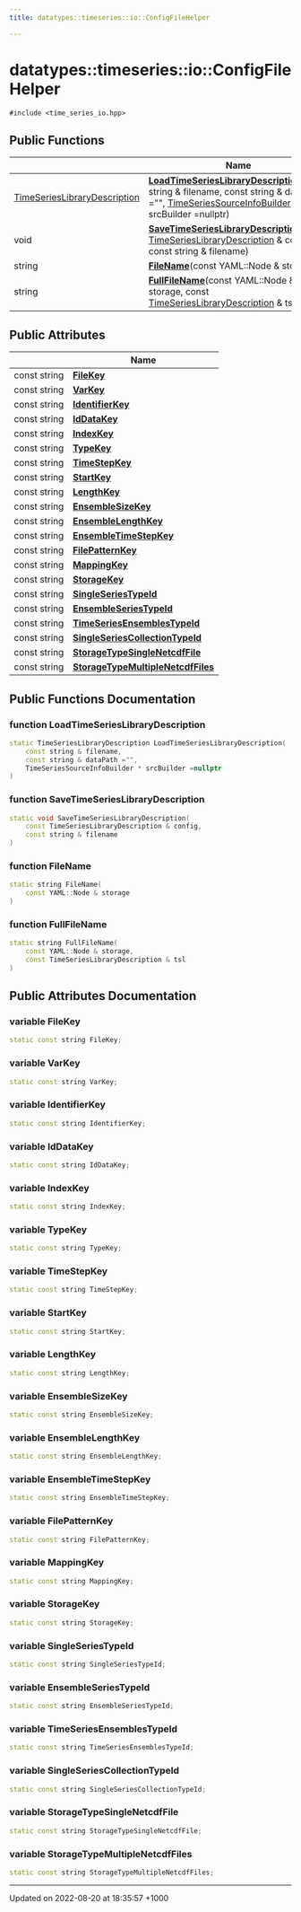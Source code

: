 ```yaml
---
title: datatypes::timeseries::io::ConfigFileHelper

---
```


# datatypes::timeseries::io::ConfigFileHelper






`#include <time_series_io.hpp>`

## Public Functions

|                | Name           |
| -------------- | -------------- |
| [TimeSeriesLibraryDescription](/cpp/Classes/classdatatypes_1_1timeseries_1_1TimeSeriesLibraryDescription/) | **[LoadTimeSeriesLibraryDescription](/cpp/Classes/classdatatypes_1_1timeseries_1_1io_1_1ConfigFileHelper/#function-loadtimeserieslibrarydescription)**(const string & filename, const string & dataPath ="", [TimeSeriesSourceInfoBuilder](/cpp/Classes/classdatatypes_1_1timeseries_1_1TimeSeriesSourceInfoBuilder/) * srcBuilder =nullptr) |
| void | **[SaveTimeSeriesLibraryDescription](/cpp/Classes/classdatatypes_1_1timeseries_1_1io_1_1ConfigFileHelper/#function-savetimeserieslibrarydescription)**(const [TimeSeriesLibraryDescription](/cpp/Classes/classdatatypes_1_1timeseries_1_1TimeSeriesLibraryDescription/) & config, const string & filename) |
| string | **[FileName](/cpp/Classes/classdatatypes_1_1timeseries_1_1io_1_1ConfigFileHelper/#function-filename)**(const YAML::Node & storage) |
| string | **[FullFileName](/cpp/Classes/classdatatypes_1_1timeseries_1_1io_1_1ConfigFileHelper/#function-fullfilename)**(const YAML::Node & storage, const [TimeSeriesLibraryDescription](/cpp/Classes/classdatatypes_1_1timeseries_1_1TimeSeriesLibraryDescription/) & tsl) |

## Public Attributes

|                | Name           |
| -------------- | -------------- |
| const string | **[FileKey](/cpp/Classes/classdatatypes_1_1timeseries_1_1io_1_1ConfigFileHelper/#variable-filekey)**  |
| const string | **[VarKey](/cpp/Classes/classdatatypes_1_1timeseries_1_1io_1_1ConfigFileHelper/#variable-varkey)**  |
| const string | **[IdentifierKey](/cpp/Classes/classdatatypes_1_1timeseries_1_1io_1_1ConfigFileHelper/#variable-identifierkey)**  |
| const string | **[IdDataKey](/cpp/Classes/classdatatypes_1_1timeseries_1_1io_1_1ConfigFileHelper/#variable-iddatakey)**  |
| const string | **[IndexKey](/cpp/Classes/classdatatypes_1_1timeseries_1_1io_1_1ConfigFileHelper/#variable-indexkey)**  |
| const string | **[TypeKey](/cpp/Classes/classdatatypes_1_1timeseries_1_1io_1_1ConfigFileHelper/#variable-typekey)**  |
| const string | **[TimeStepKey](/cpp/Classes/classdatatypes_1_1timeseries_1_1io_1_1ConfigFileHelper/#variable-timestepkey)**  |
| const string | **[StartKey](/cpp/Classes/classdatatypes_1_1timeseries_1_1io_1_1ConfigFileHelper/#variable-startkey)**  |
| const string | **[LengthKey](/cpp/Classes/classdatatypes_1_1timeseries_1_1io_1_1ConfigFileHelper/#variable-lengthkey)**  |
| const string | **[EnsembleSizeKey](/cpp/Classes/classdatatypes_1_1timeseries_1_1io_1_1ConfigFileHelper/#variable-ensemblesizekey)**  |
| const string | **[EnsembleLengthKey](/cpp/Classes/classdatatypes_1_1timeseries_1_1io_1_1ConfigFileHelper/#variable-ensemblelengthkey)**  |
| const string | **[EnsembleTimeStepKey](/cpp/Classes/classdatatypes_1_1timeseries_1_1io_1_1ConfigFileHelper/#variable-ensembletimestepkey)**  |
| const string | **[FilePatternKey](/cpp/Classes/classdatatypes_1_1timeseries_1_1io_1_1ConfigFileHelper/#variable-filepatternkey)**  |
| const string | **[MappingKey](/cpp/Classes/classdatatypes_1_1timeseries_1_1io_1_1ConfigFileHelper/#variable-mappingkey)**  |
| const string | **[StorageKey](/cpp/Classes/classdatatypes_1_1timeseries_1_1io_1_1ConfigFileHelper/#variable-storagekey)**  |
| const string | **[SingleSeriesTypeId](/cpp/Classes/classdatatypes_1_1timeseries_1_1io_1_1ConfigFileHelper/#variable-singleseriestypeid)**  |
| const string | **[EnsembleSeriesTypeId](/cpp/Classes/classdatatypes_1_1timeseries_1_1io_1_1ConfigFileHelper/#variable-ensembleseriestypeid)**  |
| const string | **[TimeSeriesEnsemblesTypeId](/cpp/Classes/classdatatypes_1_1timeseries_1_1io_1_1ConfigFileHelper/#variable-timeseriesensemblestypeid)**  |
| const string | **[SingleSeriesCollectionTypeId](/cpp/Classes/classdatatypes_1_1timeseries_1_1io_1_1ConfigFileHelper/#variable-singleseriescollectiontypeid)**  |
| const string | **[StorageTypeSingleNetcdfFile](/cpp/Classes/classdatatypes_1_1timeseries_1_1io_1_1ConfigFileHelper/#variable-storagetypesinglenetcdffile)**  |
| const string | **[StorageTypeMultipleNetcdfFiles](/cpp/Classes/classdatatypes_1_1timeseries_1_1io_1_1ConfigFileHelper/#variable-storagetypemultiplenetcdffiles)**  |

## Public Functions Documentation

### function LoadTimeSeriesLibraryDescription

```cpp
static TimeSeriesLibraryDescription LoadTimeSeriesLibraryDescription(
    const string & filename,
    const string & dataPath ="",
    TimeSeriesSourceInfoBuilder * srcBuilder =nullptr
)
```


### function SaveTimeSeriesLibraryDescription

```cpp
static void SaveTimeSeriesLibraryDescription(
    const TimeSeriesLibraryDescription & config,
    const string & filename
)
```


### function FileName

```cpp
static string FileName(
    const YAML::Node & storage
)
```


### function FullFileName

```cpp
static string FullFileName(
    const YAML::Node & storage,
    const TimeSeriesLibraryDescription & tsl
)
```


## Public Attributes Documentation

### variable FileKey

```cpp
static const string FileKey;
```


### variable VarKey

```cpp
static const string VarKey;
```


### variable IdentifierKey

```cpp
static const string IdentifierKey;
```


### variable IdDataKey

```cpp
static const string IdDataKey;
```


### variable IndexKey

```cpp
static const string IndexKey;
```


### variable TypeKey

```cpp
static const string TypeKey;
```


### variable TimeStepKey

```cpp
static const string TimeStepKey;
```


### variable StartKey

```cpp
static const string StartKey;
```


### variable LengthKey

```cpp
static const string LengthKey;
```


### variable EnsembleSizeKey

```cpp
static const string EnsembleSizeKey;
```


### variable EnsembleLengthKey

```cpp
static const string EnsembleLengthKey;
```


### variable EnsembleTimeStepKey

```cpp
static const string EnsembleTimeStepKey;
```


### variable FilePatternKey

```cpp
static const string FilePatternKey;
```


### variable MappingKey

```cpp
static const string MappingKey;
```


### variable StorageKey

```cpp
static const string StorageKey;
```


### variable SingleSeriesTypeId

```cpp
static const string SingleSeriesTypeId;
```


### variable EnsembleSeriesTypeId

```cpp
static const string EnsembleSeriesTypeId;
```


### variable TimeSeriesEnsemblesTypeId

```cpp
static const string TimeSeriesEnsemblesTypeId;
```


### variable SingleSeriesCollectionTypeId

```cpp
static const string SingleSeriesCollectionTypeId;
```


### variable StorageTypeSingleNetcdfFile

```cpp
static const string StorageTypeSingleNetcdfFile;
```


### variable StorageTypeMultipleNetcdfFiles

```cpp
static const string StorageTypeMultipleNetcdfFiles;
```


-------------------------------

Updated on 2022-08-20 at 18:35:57 +1000